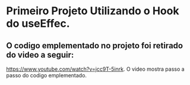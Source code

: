 # Primeiro Projeto Utilizando o Hook do useEffec.
## O codigo emplementado no projeto foi retirado do video a seguir:
https://www.youtube.com/watch?v=jcc9T-5inrk.
O video mostra passo a passo do codigo emplementado.


